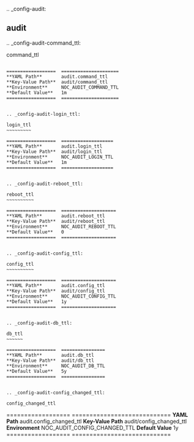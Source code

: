 .. _config-audit:

audit
-----


.. _config-audit-command_ttl:

command_ttl
~~~~~~~~~~~

==================  =====================
**YAML Path**       audit.command_ttl
**Key-Value Path**  audit/command_ttl
**Environment**     NOC_AUDIT_COMMAND_TTL
**Default Value**   1m
==================  =====================


.. _config-audit-login_ttl:

login_ttl
~~~~~~~~~

==================  ===================
**YAML Path**       audit.login_ttl
**Key-Value Path**  audit/login_ttl
**Environment**     NOC_AUDIT_LOGIN_TTL
**Default Value**   1m
==================  ===================


.. _config-audit-reboot_ttl:

reboot_ttl
~~~~~~~~~~

==================  ====================
**YAML Path**       audit.reboot_ttl
**Key-Value Path**  audit/reboot_ttl
**Environment**     NOC_AUDIT_REBOOT_TTL
**Default Value**   0
==================  ====================


.. _config-audit-config_ttl:

config_ttl
~~~~~~~~~~

==================  ====================
**YAML Path**       audit.config_ttl
**Key-Value Path**  audit/config_ttl
**Environment**     NOC_AUDIT_CONFIG_TTL
**Default Value**   1y
==================  ====================


.. _config-audit-db_ttl:

db_ttl
~~~~~~

==================  ================
**YAML Path**       audit.db_ttl
**Key-Value Path**  audit/db_ttl
**Environment**     NOC_AUDIT_DB_TTL
**Default Value**   5y
==================  ================


.. _config-audit-config_changed_ttl:

config_changed_ttl
~~~~~~~~~~~~~~~~~~

==================  ============================
**YAML Path**       audit.config_changed_ttl
**Key-Value Path**  audit/config_changed_ttl
**Environment**     NOC_AUDIT_CONFIG_CHANGED_TTL
**Default Value**   1y
==================  ============================


